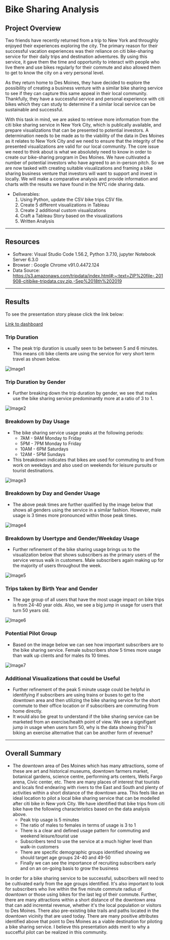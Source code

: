 # Bike Sharing Analysis


## Project Overview

Two friends have recently returned from a trip to New York and throughly enjoyed their experiences exploring the city. The primary reason for their successful vacation experiences was their reliance on citi bike-sharing service for their daily trips and destination adventures. By using this service, it gave them the time and opportunity to interact with people who live there and use bikes regularly for their commute and also allowed them to get to know the city on a very personal level.

As they return home to Des Moines, they have decided to explore the possibility of creating a business venture with a similar bike sharing service to see if they can capture this same appeal in their local community. Thankfully, they have a successful service and personal experience with citi bikes which they can study to determine if a similar local service can be sustainable and successful.

With this task in mind, we are asked to retrieve more information from the citi bike sharing service in New York City, which is publically available, and prepare visualizations that can be presented to potential investors. A determination needs to be made as to the viability of the data in Des Moines as it relates to New York City and we need to ensure that the integrity of the presented visualizations are valid for our local community. The core issue we need to think about is what we absolutely need to know in order to create our bike-sharing program in Des Moines. We have cultivated a number of potential investors who have agreed to an in-person pitch. So we are now tasked with creating suitable visualizations and framing a bike sharing business venture that investors will want to support and invest in locally. We will make a comparative analysis and provide information and charts with the results we have found in the NYC ride sharing data.

- Deliverables:
  1. Using Python, update the CSV bike trips CSV file.
  2. Create 5 different visualizations in Tableau
  3. Create 2 additional custom visualizations
  4. Craft a Tableau Story based on the visualizations
  5. Written Analysis
------------------------------------------------------------------------------------------------------------

## Resources
- Software: Visual Studio Code 1.56.2, Python 3.7.10, jupyter Notebook Server 6.3.0
- Browser : Google Chrome v91.0.4472.124 
- Data Source: https://s3.amazonaws.com/tripdata/index.html#:~:text=ZIP%20file-,201908-citibike-tripdata.csv.zip,-Sep%2018th%202019

------------------------------------------------------------------------------------------------------------

## Results

To see the presentation story please click the link below:

[Link to dashboard](https://public.tableau.com/app/profile/barney.bullock/viz/Challenge14v2/CitiBikeStory?publish=yes)

### Trip Duration
- The peak trip duration is usually seen to be between 5 and 6 minutes. This means citi bike clients are using the service for very short term travel as shown below.

![Image1](images/1UserCheckout1.png)

### Trip Duration by Gender
- Further breaking down the trip duration by gender, we see that males use the bike sharing service predominantly more at a ratio of 3 to 1.

![Image2](images/2GenderCheckout1.png)

### Breakdown by Day Usage
- The bike sharing service usage peaks at the following periods:
  - 7AM - 9AM Monday to Friday
  - 5PM - 7PM Monday to Friday
  - 10AM - 6PM Saturdays
  - 12AM - 5PM Sundays
- This breakdown indicates that bikes are used for commuting to and from work on weekdays and also used on weekends for leisure pursuits or tourist destinations.

![Image3](images/3Trips1.png)

### Breakdown by Day and Gender Usage
- The above peak times are further qualified by the image below that shows all genders using the service in a similar fashion. However, male usage is 3 times more pronounced within those peak times.

![Image4](images/4TripsbyGender1.png)

### Breakdown by Usertype and Gender/Weekday Usage
- Further refinement of the bike sharing usage brings us to the visualization below that shows subscribers as the primary users of the service versus walk in customers. Male subscribers again making up for the majority of users throughout the week.

![Image5](images/5TripsType1.png)

### Trips taken by Birth Year and Gender
- The age group of all users that have the most usage impact on bike trips is from 24-40 year olds. Also, we see a big jump in usage for users that turn 50 years old.

![Image6](images/6BirthGender1.png)

### Potential Pilot Group
- Based on the image below we can see how important subscribers are to the bike sharing service. Female subscribers show 5 times more usage than walk up clients and for males its 10 times.

![Image7](images/7TypeGender1.png)

### Additional Visualizations that could be Useful
- Further refinement of the peak 5 minute usage could be helpful in identifying if subscribers are using trains or buses to get to the downtown area and then utilizing the bike sharing service for the short commute to their office location or if subscribers are commuting from home directly.
- It would also be great to understand if the bike sharing service can be marketed from an exercise/health point of view. We see a signifigant jump in usage when users turn 50, why is the data showing this? Is biking an exercise alternative that can be another form of revenue?

------------------------------------------------------------------------------------------------------------

## Overall Summary
- The downtown area of Des Moines which has many attractions, some of these are art and historical museums, downtown farmers market, botanical gardens, science centre, performing arts centers, Wells Fargo arena, Civic center, etc. There are many places of interest that tourists and locals find endearing with rivers to the East and South and plenty of activities within a short distance of the downtown area. This feels like an ideal location to pilot a local bike sharing service that can be modelled after citi bike in New york City. We have identified that bike trips from citi bike have the following characteristics based on the data analysis above.
  - Peak trip usage is 5 minutes
  - The ratio of males to females in terms of usage is 3 to 1
  - There is a clear and defined usage pattern for commuting and weekend leisure/tourist use
  - Subscribers tend to use the service at a much higher level than walk-in customers
  - There are specific demographic groups identified showing we should target age groups 24-40 and 49-50
  - Finally we can see the importance of recruiting subscribers early and on an on-going basis to grow the business

In order for a bike sharing service to be successful, subscribers will need to be cultivated early from the age groups identified. It's also important to look for subscribers who live within the five minute commute radius of downtown or those using bikes for the last leg of their commute. Further, there are many attractions within a short distance of the downtown area that can add incremtal revenue, whether it's the local population or visitors to Des Moines. There also pre-existing bike trails and paths located in the downtown vicinity that are used today. There are many positive attributes identified above that point to Des Moines as a viable destination for piloting a bike sharing service. I believe this presentation adds merit to why a succefful pilot can be realized in this community.
